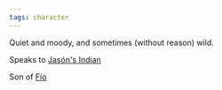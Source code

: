 ```yaml
---
tags: character
---
```

Quiet and moody, and sometimes (without reason) wild.

Speaks to [Jasón's Indian](</TheIndian.md>)

Son of [Fío](</Fío.md>)